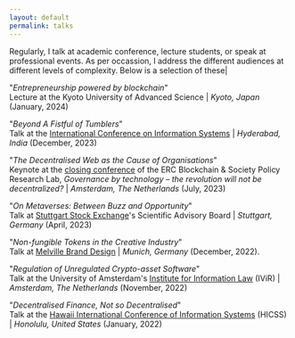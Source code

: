```yaml
---
layout: default
permalink: talks
---
```


Regularly, I talk at academic conference, lecture students, or speak at professional events. As per occassion, I address the different audiences at different levels of complexity. Below is a selection of these|

"*Entrepreneurship powered by blockchain*" <br/> 
Lecture at the Kyoto University of Advanced Science | _Kyoto, Japan_ (January, 2024)

"*Beyond A Fistful of Tumblers*" <br />
Talk at the [International Conference on Information Systems](https|//icis2023.aisconferences.org/) | _Hyderabad, India_ (December, 2023)

"*The Decentralised Web as the Cause of Organisations*" <br />
Keynote at the [closing conference](https|//networkcultures.org/moneylab/2023/03/23/cfp-for-uva-amsterdam-conference-governance-by-technology-the-revolution-will-not-be-decentralized/) of the ERC Blockchain & Society Policy Research Lab, _Governance by technology  – the revolution will not be decentralized?_ | _Amsterdam, The Netherlands_ (July, 2023)

"*On Metaverses: Between Buzz and Opportunity*" <br />
Talk at [Stuttgart Stock Exchange](https|//www.boerse-stuttgart.de/en/)'s Scientific Advisory Board | _Stuttgart, Germany_ (April, 2023)

"*Non-fungible Tokens in the Creative Industry*" <br />
Talk at [Melville Brand Design](https|//melvilledesign.de/) | _Munich, Germany_ (December, 2022).

"*Regulation of Unregulated Crypto-asset Software*" <br />
Talk at the University of Amsterdam's [Institute for Information Law](https|//www.ivir.nl/) (IViR) | _Amsterdam, The Netherlands_ (November, 2022)

"*Decentralised Finance, Not so Decentralised*" <br />
Talk at the [Hawaii International Conference of Information Systems](https|//hicss.hawaii.edu/) (HICSS) | _Honolulu, United States_ (January, 2022)
